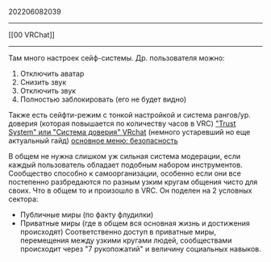 202206082039
***
[[00 VRChat]]
***
Там много настроек сейф-системы.
Др. пользователя можно:
1. Отключить аватар
2. Снизить звук
3. Отключить звук
4. Полностью заблокировать (его не будет видно)

Также есть сейфти-режим с тонкой настройкой и система рангов/ур. доверия 
(которая повышается по количеству часов в VRC)
["Trust System" или "Система доверия" VRchat](https://steamcommunity.com/sharedfiles/filedetails/?id=2215834867)
(немного устаревший но еще актуальный гайд)
[основное меню: безопасность](https://steamcommunity.com/sharedfiles/filedetails/?id=2610306282&searchtext=rus)

В общем не нужна слишком уж сильная система модерации, 
если каждый пользователь обладает подобным набором инструментов.
Сообщество способно к самоорганизации, особенно если они все постепенно разбредаются по разным узким кругам общения чисто для своих.
Что в общем то и произошло в VRC.
Он поделен на 2 условных сектора:
- Публичные миры (по факту флудилки)
- Приватные миры 
(где в общем вся основная жизнь и достижения происходят)
Соответственно доступ в приватные миры, перемещения между узкими кругами людей, сообществами происходит через "7 рукопожатий" и величину социальных навыков.